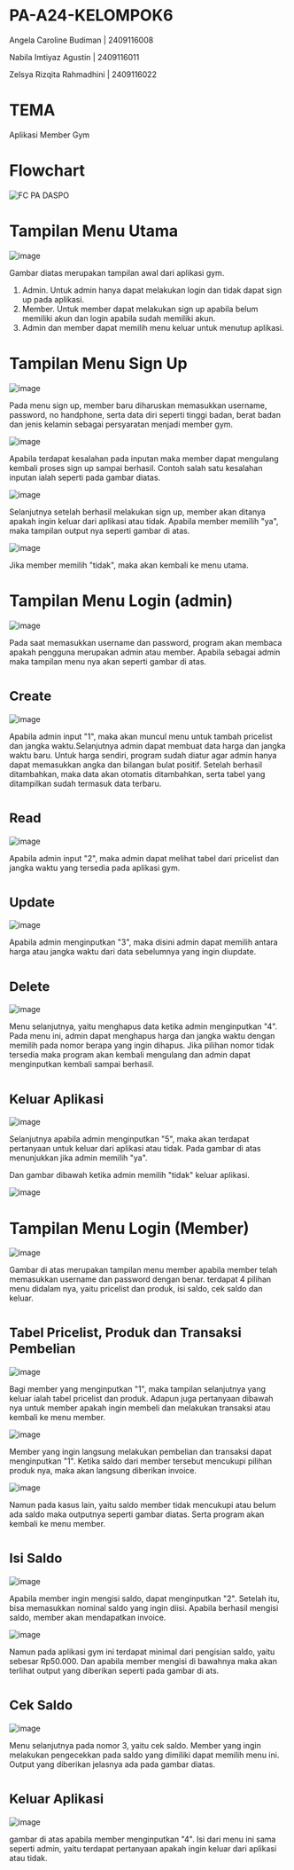 # PA-A24-KELOMPOK6

Angela Caroline Budiman    | 2409116008

Nabila Imtiyaz Agustin     | 2409116011

Zelsya Rizqita Rahmadhini  | 2409116022

# TEMA

Aplikasi Member Gym

# Flowchart

![FC PA DASPO](https://github.com/user-attachments/assets/37d54cef-4ed1-4078-93c4-39daedfbb698)


# Tampilan Menu Utama

![image](https://github.com/user-attachments/assets/4e498e7a-9254-461f-90ea-43865cf6cabb)

Gambar diatas merupakan tampilan awal dari aplikasi gym.
1. Admin. Untuk admin hanya dapat melakukan login dan tidak dapat sign up pada aplikasi.
2. Member. Untuk member dapat melakukan sign up apabila belum memiliki akun dan login apabila sudah memiliki akun.
3. Admin dan member dapat memilih menu keluar untuk menutup aplikasi.

# Tampilan Menu Sign Up

![image](https://github.com/user-attachments/assets/3859decb-0e8d-474e-8420-17f444b0ed2e)

Pada menu sign up, member baru diharuskan memasukkan username, password, no handphone, serta data diri seperti tinggi badan, berat badan dan jenis kelamin sebagai persyaratan menjadi member gym.

![image](https://github.com/user-attachments/assets/f9163e1b-50ec-4812-8cd7-8a2191c9d0e0)

Apabila terdapat kesalahan pada inputan maka member dapat mengulang kembali proses sign up sampai berhasil. 
Contoh salah satu kesalahan inputan ialah seperti pada gambar diatas.

![image](https://github.com/user-attachments/assets/d57db161-892f-4006-9f9f-9b00b0ebd1e7)

Selanjutnya setelah berhasil melakukan sign up, member akan ditanya apakah ingin keluar dari aplikasi atau tidak. Apabila member memilih "ya", maka tampilan output nya seperti gambar di atas.

![image](https://github.com/user-attachments/assets/a676c9ac-308c-4255-b5f4-c8dc008af05e)

Jika member memilih "tidak", maka akan kembali ke menu utama.

# Tampilan Menu Login (admin)

![image](https://github.com/user-attachments/assets/ac83fe0e-83dc-4680-887e-f795ef76286c)

Pada saat memasukkan username dan password, program akan membaca apakah pengguna merupakan admin atau member. Apabila sebagai admin maka tampilan menu nya akan seperti gambar di atas.

# <sub> Create</sub>

![image](https://github.com/user-attachments/assets/452b8788-aaad-4a5d-98b8-48a3c43254e0)

Apabila admin input "1", maka akan muncul menu untuk tambah pricelist dan jangka waktu.Selanjutnya admin dapat membuat data harga dan jangka waktu baru.
Untuk harga sendiri, program sudah diatur agar admin hanya dapat memasukkan angka dan bilangan bulat positif.
Setelah berhasil ditambahkan, maka data akan otomatis ditambahkan, serta tabel yang ditampilkan sudah termasuk data terbaru.

# <sub> Read</sub>

![image](https://github.com/user-attachments/assets/7075a24f-286d-445d-a6d3-812d0a728a94)

Apabila admin input "2", maka admin dapat melihat tabel dari pricelist dan jangka waktu yang tersedia pada aplikasi gym.

# <sub> Update</sub>

![image](https://github.com/user-attachments/assets/baa73161-2468-4298-b7d6-7ea77725696c)

Apabila admin menginputkan "3", maka disini admin dapat memilih antara harga atau jangka waktu dari data sebelumnya yang ingin diupdate.

# <sub> Delete</sub>

![image](https://github.com/user-attachments/assets/fcd86591-d02a-45fb-8641-549552e6a0af)

Menu selanjutnya, yaitu menghapus data ketika admin menginputkan "4". Pada menu ini, admin dapat menghapus harga dan jangka waktu dengan memilih pada nomor berapa yang ingin dihapus. Jika pilihan nomor tidak tersedia maka program akan kembali mengulang dan admin dapat menginputkan kembali sampai berhasil.

# <sub> Keluar Aplikasi</sub>

![image](https://github.com/user-attachments/assets/b267f442-12c6-41b6-9797-2109b9618b0c)

Selanjutnya apabila admin menginputkan "5", maka akan terdapat pertanyaan untuk keluar dari aplikasi atau tidak. Pada gambar di atas menunjukkan jika admin memilih "ya".

Dan gambar dibawah ketika admin memilih "tidak" keluar aplikasi.

![image](https://github.com/user-attachments/assets/cd4c6496-f0ec-49ed-848f-d8bf5d938f8b)

# Tampilan Menu Login (Member)

![image](https://github.com/user-attachments/assets/cc8ad739-8015-4b06-81b6-4b7e6afeb970)

Gambar di atas merupakan tampilan menu member apabila member telah memasukkan username dan password dengan benar.
terdapat 4 pilihan menu didalam nya, yaitu pricelist dan produk, isi saldo, cek saldo dan keluar.

# <sub> Tabel Pricelist, Produk dan Transaksi Pembelian</sub>

![image](https://github.com/user-attachments/assets/bd9e777e-1045-4ee1-9ef3-f0239445af6d)

Bagi member yang menginputkan "1", maka tampilan selanjutnya yang keluar ialah tabel pricelist dan produk. 
Adapun juga pertanyaan dibawah nya untuk member apakah ingin membeli dan melakukan transaksi atau kembali ke menu member.

![image](https://github.com/user-attachments/assets/aea246f5-c815-4032-9216-df9972467646)

Member yang ingin langsung melakukan pembelian dan transaksi dapat menginputkan "1". 
Ketika saldo dari member tersebut mencukupi pilihan produk nya, maka akan langsung diberikan invoice.

![image](https://github.com/user-attachments/assets/efcc9f43-a2b7-4696-a429-09ed5c8aa5ef)

Namun pada kasus lain, yaitu saldo member tidak mencukupi atau belum ada saldo maka outputnya seperti gambar diatas. Serta program akan kembali ke menu member.

# <sub> Isi Saldo</sub>

![image](https://github.com/user-attachments/assets/bb957c9f-7bfb-4071-9262-e9120156f2ae)

Apabila member ingin mengisi saldo, dapat menginputkan "2". Setelah itu, bisa memasukkan nominal saldo yang ingin diisi. 
Apabila berhasil mengisi saldo, member akan mendapatkan invoice.

![image](https://github.com/user-attachments/assets/fde3ce72-eb6a-4a69-a7c9-0bf5673dc358)

Namun pada aplikasi gym ini terdapat minimal dari pengisian saldo, yaitu sebesar Rp50.000. Dan apabila member mengisi di bawahnya maka akan terlihat output yang diberikan seperti pada gambar di ats.

# <sub> Cek Saldo</sub>

![image](https://github.com/user-attachments/assets/911f73f2-e691-4cb8-bc1b-92e04af9d031)

Menu selanjutnya pada nomor 3, yaitu cek saldo. Member yang ingin melakukan pengecekkan pada saldo yang dimiliki dapat memilih menu ini. 
Output yang diberikan jelasnya ada pada gambar diatas.

# <sub> Keluar Aplikasi</sub>

![image](https://github.com/user-attachments/assets/671d4d76-275a-4051-abf4-b4f8f63dc84d)

gambar di atas apabila member menginputkan "4". Isi dari menu ini sama seperti admin, yaitu terdapat pertanyaan apakah ingin keluar dari aplikasi atau tidak.
